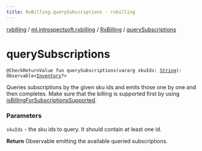 ```yaml
---
title: RxBilling.querySubscriptions - rxbilling
---
```


[rxbilling](../../index.html) / [ml.introspectsoft.rxbilling](../index.html) / [RxBilling](index.html) / [querySubscriptions](./query-subscriptions.html)

# querySubscriptions

`@CheckReturnValue fun querySubscriptions(vararg skuIds: `[`String`](https://kotlinlang.org/api/latest/jvm/stdlib/kotlin/-string/index.html)`): Observable<`[`Inventory`](../-inventory/index.html)`?>`

Queries subscriptions by the given sku ids and emits those one by one and then completes.
Make sure that the billing is supported first by using [isBillingForSubscriptionsSupported](is-billing-for-subscriptions-supported.html).

### Parameters

`skuIds` - the sku ids to query. It should contain at least one id.

**Return**
Observable emitting the available queried subscriptions.

